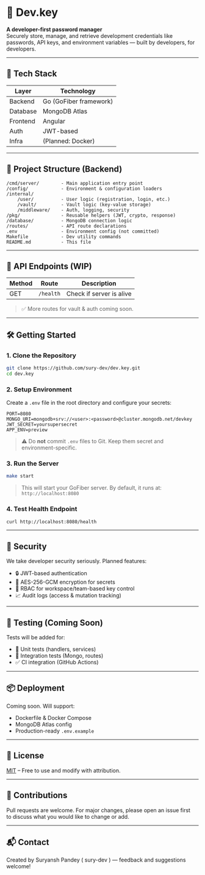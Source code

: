 # 🔐 Dev.key

**A developer-first password manager**  
Securely store, manage, and retrieve development credentials like passwords, API keys, and environment variables — built by developers, for developers.

---

## 🚀 Tech Stack

| Layer       | Technology              |
|-------------|--------------------------|
| Backend     | Go (GoFiber framework)   |
| Database    | MongoDB Atlas            |
| Frontend    | Angular  |
| Auth        | JWT-based    |
| Infra       | (Planned: Docker)        |

---

## 📂 Project Structure (Backend)

```
/cmd/server/        - Main application entry point
/config/            - Environment & configuration loaders
/internal/
    /user/          - User logic (registration, login, etc.)
    /vault/         - Vault logic (key-value storage)
    /middleware/    - Auth, logging, security
/pkg/               - Reusable helpers (JWT, crypto, response)
/database/          - MongoDB connection logic
/routes/            - API route declarations
.env                - Environment config (not committed)
Makefile            - Dev utility commands
README.md           - This file
```

---

## 🧪 API Endpoints (WIP)

| Method | Route      | Description              |
|--------|------------|--------------------------|
| GET    | `/health`  | Check if server is alive |

> ✅ More routes for vault & auth coming soon.

---

## 🛠️ Getting Started

### 1. Clone the Repository

```bash
git clone https://github.com/sury-dev/dev.key.git
cd dev.key
```

### 2. Setup Environment

Create a `.env` file in the root directory and configure your secrets:

```dotenv
PORT=8080
MONGO_URI=mongodb+srv://<user>:<password>@cluster.mongodb.net/devkey
JWT_SECRET=yoursupersecret
APP_ENV=preview
```

> ⚠️ Do **not** commit `.env` files to Git. Keep them secret and environment-specific.

### 3. Run the Server

```bash
make start
```

> This will start your GoFiber server. By default, it runs at: `http://localhost:8080`

### 4. Test Health Endpoint

```bash
curl http://localhost:8080/health
```

---

## 🔐 Security

We take developer security seriously. Planned features:

- 🔒 JWT-based authentication
- 🔐 AES-256-GCM encryption for secrets
- 🧠 RBAC for workspace/team-based key control
- 📈 Audit logs (access & mutation tracking)

---

## 🧪 Testing (Coming Soon)

Tests will be added for:

- 🧪 Unit tests (handlers, services)
- 🔁 Integration tests (Mongo, routes)
- ✅ CI integration (GitHub Actions)

---

## 📦 Deployment

Coming soon. Will support:

- Dockerfile & Docker Compose
- MongoDB Atlas config
- Production-ready `.env.example`

---

## 📄 License

[MIT](./LICENSE) – Free to use and modify with attribution.

---

## 🤝 Contributions

Pull requests are welcome. For major changes, please open an issue first  
to discuss what you would like to change or add.

---

## 📬 Contact

Created by Suryansh Pandey ( sury-dev ) — feedback and suggestions welcome!

